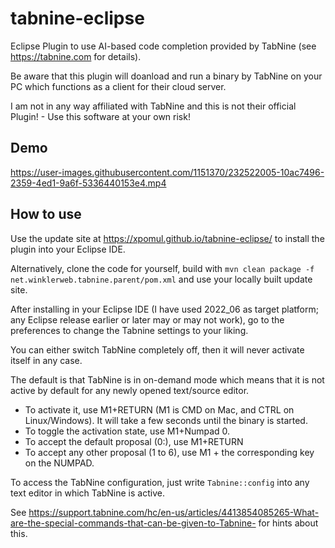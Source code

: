 # tabnine-eclipse
Eclipse Plugin to use AI-based code completion provided by TabNine (see https://tabnine.com for details).

Be aware that this plugin will doanload and run a binary by TabNine on your PC which functions as a client for their cloud server.

I am not in any way affiliated with TabNine and this is not their official Plugin! - Use this software at your own risk!

## Demo

https://user-images.githubusercontent.com/1151370/232522005-10ac7496-2359-4ed1-9a6f-5336440153e4.mp4

## How to use

Use the update site at https://xpomul.github.io/tabnine-eclipse/ to install the plugin into your Eclipse IDE.

Alternatively, clone the code for yourself, build with `mvn clean package -f net.winklerweb.tabnine.parent/pom.xml` and use your locally built update site.

After installing in your Eclipse IDE (I have used 2022_06 as target platform; any Eclipse release earlier or later may or may not work),
go to the preferences to change the Tabnine settings to your liking.

You can either switch TabNine completely off, then it will never activate itself in any case.

The default is that TabNine is in on-demand mode which means that it is not active by default for any newly opened text/source editor.

* To activate it, use M1+RETURN (M1 is CMD on Mac, and CTRL on Linux/Windows). It will take a few seconds until the binary is started.
* To toggle the activation state, use M1+Numpad 0.
* To accept the default proposal (0:), use M1+RETURN
* To accept any other proposal (1 to 6), use M1 + the corresponding key on the NUMPAD.

To access the TabNine configuration, just write `Tabnine::config` into any text editor in which TabNine is active.

See https://support.tabnine.com/hc/en-us/articles/4413854085265-What-are-the-special-commands-that-can-be-given-to-Tabnine- for hints about this.
